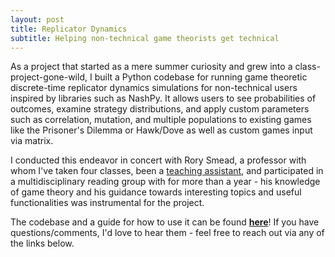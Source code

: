 ```yaml
---
layout: post
title: Replicator Dynamics
subtitle: Helping non-technical game theorists get technical
---
```

As a project that started as a mere summer curiosity and grew into a class-project-gone-wild, I built a Python codebase for running  game theoretic discrete-time replicator dynamics simulations for non-technical users inspired by libraries such as NashPy. It allows users to see probabilities of outcomes, examine strategy distributions, and apply custom parameters such as correlation, mutation, and multiple populations to existing games like the Prisoner's Dilemma or Hawk/Dove as well as custom games input via matrix. 

I conducted this endeavor in concert with Rory Smead, a professor with whom I've taken four classes, been a <a href="/pages/ta/">teaching assistant</a>, and participated in a multidisciplinary reading group with for more than a year - his knowledge of game theory and his guidance towards interesting topics and useful functionalities was instrumental for the project. 

The codebase and a guide for how to use it can be found <a href="https://github.com/lukecurrier/GameTheory" target="blank">**here**</a>! If you have questions/comments, I'd love to hear them - feel free to reach out via any of the links below.
